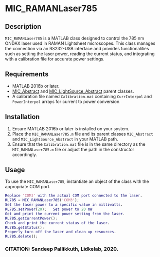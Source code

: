 # MIC_RAMANLaser785
## Description
`MIC_RAMANLaser785` is a MATLAB class designed to control the 785 nm ONDAX laser used in RAMAN Lightsheet microscopes. This class manages the connection via an RS232-USB interface and provides functionalities such as setting the laser power, reading the current status, and integrating with a calibration file for accurate power settings.
## Requirements
- MATLAB 2016b or later.
- [MIC_Abstract](#) and [MIC_LightSource_Abstract](#) parent classes.
- A calibration file named `Calibration.mat` containing `CurrInterpol` and `PowerInterpol` arrays for current to power conversion.
## Installation
1. Ensure MATLAB 2016b or later is installed on your system.
2. Place the `MIC_RAMANLaser785.m` file and its parent classes `MIC_Abstract` and `MIC_LightSource_Abstract` in your MATLAB path.
3. Ensure that the `Calibration.mat` file is in the same directory as the `MIC_RAMANLaser785.m` file or adjust the path in the constructor accordingly.
## Usage
To use the `MIC_RAMANLaser785`, instantiate an object of the class with the appropriate COM port.
```matlab
Replace 'COM3' with the actual COM port connected to the laser.
RL785 = MIC_RAMANLaser785('COM3');
Set the laser power to a specific value in milliwatts.
RL785.setPower(20);   Set power to 20 mW
Get and print the current power setting from the laser.
RL785.getCurrentPower();
Check and print the current status of the laser.
RL785.getStatus();
Properly turn off the laser and clean up resources.
RL785.delete();
```
### CITATION: Sandeep Pallikkuth, Lidkelab, 2020.
